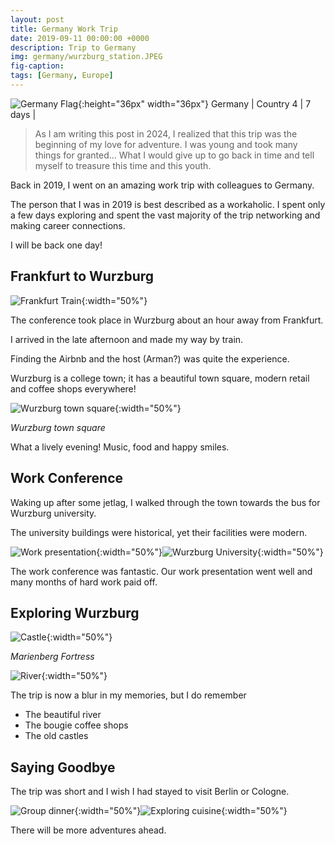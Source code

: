```yaml
---
layout: post
title: Germany Work Trip
date: 2019-09-11 00:00:00 +0000
description: Trip to Germany
img: germany/wurzburg_station.JPEG
fig-caption:
tags: [Germany, Europe]
---
```


![Germany Flag]({{site.baseurl}}/assets/img/flags/4x3/de.svg){:height="36px" width="36px"} Germany \| Country 4 \| 7 days \| 

>As I am writing this post in 2024, I realized that this trip was the beginning of my love for adventure. I was young and took many things for granted... What I would give up to go back in time and tell myself to treasure this time and this youth. 

Back in 2019, I went on an amazing work trip with colleagues to Germany. 

The person that I was in 2019 is best described as a workaholic. I spent only a few days exploring and spent the vast majority of the trip networking and making career connections. 

I will be back one day!  

## Frankfurt to Wurzburg

![Frankfurt Train]({{site.baseurl}}/assets/img/germany/frankfurt_train.JPEG){:width="50%"}

The conference took place in Wurzburg about an hour away from Frankfurt. 

I arrived in the late afternoon and made my way by train. 

Finding the Airbnb and the host (Arman?) was quite the experience. 

Wurzburg is a college town; it has a beautiful town square, modern retail and coffee shops everywhere! 

![Wurzburg town square]({{site.baseurl}}/assets/img/germany/town_square.JPEG){:width="50%"}

*Wurzburg town square* 

What a lively evening! Music, food and happy smiles.

## Work Conference

Waking up after some jetlag, I walked through the town towards the bus for Wurzburg university. 

The university buildings were historical, yet their facilities were modern.

![Work presentation]({{site.baseurl}}/assets/img/germany/work_presentation.JPEG){:width="50%"}![Wurzburg University]({{site.baseurl}}/assets/img/germany/wurzburg_uni.JPEG){:width="50%"}

The work conference was fantastic. Our work presentation went well and many months of hard work paid off. 

## Exploring Wurzburg

![Castle]({{site.baseurl}}/assets/img/germany/castle.JPEG){:width="50%"}

*Marienberg Fortress* 

![River]({{site.baseurl}}/assets/img/germany/river.JPEG){:width="50%"}

The trip is now a blur in my memories, but I do remember
* The beautiful river
* The bougie coffee shops
* The old castles 

## Saying Goodbye

The trip was short and I wish I had stayed to visit Berlin or Cologne. 

![Group dinner]({{site.baseurl}}/assets/img/germany/group_dinner.JPEG){:width="50%"}![Exploring cuisine]({{site.baseurl}}/assets/img/germany/dinner.JPEG){:width="50%"}

There will be more adventures ahead.
